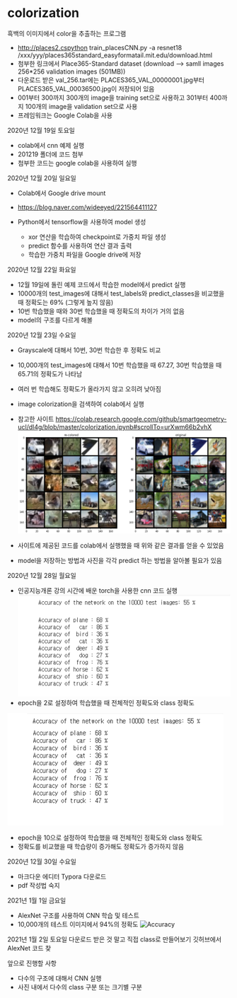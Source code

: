 # colorization
흑백의 이미지에서 color을 추출하는 프로그램

- http://places2.cspython train_placesCNN.py -a resnet18 /xxx/yyy/places365standard_easyformatail.mit.edu/download.html
- 첨부한 링크에서 Place365-Standard dataset (download --> samll images 256*256 validation images (501MB))
- 다운로드 받은 val_256.tar에는 PLACES365_VAL_00000001.jpg부터 PLACES365_VAL_00036500.jpg이 저장되어 있음
- 001부터 300까지 300개의 image을 training set으로 사용하고 301부터 400까지 100개의 image을 validation set으로 사용
- 프레임워크는 Google Colab을 사용

2020년 12월 19일 토요일
- colab에서 cnn 예제 실행
- 201219 폴더에 코드 첨부
- 첨부한 코드는 google colab을 사용하여 실행

2020년 12월 20일 일요일
- Colab에서 Google drive mount
- https://blog.naver.com/wideeyed/221564411127

- Python에서 tensorflow을 사용하여 model 생성
  - xor 연산을 학습하여 checkpoint로 가중치 파일 생성
  - predict 함수를 사용하여 연산 결과 출력
  - 학습한 가중치 파일을 Google drive에 저장 

2020년 12월 22일 화요일
- 12월 19일에 돌린 예제 코드에서 학습한 model에서 predict 실행
- 10000개의 test_images에 대해서 test_labels와 predict_classes을 비교했을 때 정확도는 69% (그렇게 높지 않음)
- 10번 학습했을 때와 30번 학습했을 때 정확도의 차이가 거의 없음
- model의 구조를 다르게 해볼 

2020년 12월 23일 수요일
- Grayscale에 대해서 10번, 30번 학습한 후 정확도 비교
- 10,000개의 test_images에 대해서 10번 학습했을 때 67.27, 30번 학습했을 때 65.71의 정확도가 나타남
- 여러 번 학습해도 정확도가 올라가지 않고 오히려 낮아짐
- image colorization을 검색하여 colab에서 실행
- 참고한 사이트 https://colab.research.google.com/github/smartgeometry-ucl/dl4g/blob/master/colorization.ipynb#scrollTo=urXwm66b2vhX
![re-colored](./201223/re-colored.png )

- 사이트에 제공된 코드를 colab에서 실행했을 때 위와 같은 결과를 얻을 수 있었음
- model을 저장하는 방법과 사진을 각각 predict 하는 방법을 알아볼 필요가 있음

2020년 12월 28일 월요일
- 인공지능개론 강의 시간에 배운 torch을 사용한 cnn 코드 실행
![Accuracy_2](./201228/AI_CNN_2.png )
- epoch을 2로 설정하여 학습했을 때 전체적인 정확도와 class 정확도

![Accuracy_10](./201228/AI_CNN_10.png )
- epoch을 10으로 설정하여 학습했을 때 전체적인 정확도와 class 정확도
- 정확도를 비교했을 때 학습량이 증가해도 정확도가 증가하지 않음 

2020년 12월 30일 수요일
- 마크다운 에디터 Typora 다운로드
- pdf 작성법 숙지

2021년 1월 1일 금요일
- AlexNet 구조를 사용하여 CNN 학습 및 테스트
- 10,000개의 테스트 이미지에서 94%의 정확도
![Accuracy](./210101/AAlexNet_Accuracy.png )

2021년 1월 2일 토요일
다운로드 받은 것 말고 직접 class로 만들어보기
깃허브에서 AlexNet 코드 찾

앞으로 진행할 사항
- 다수의 구조에 대해서 CNN 실행
- 사진 내에서 다수의 class 구분 또는 크기별 구분
